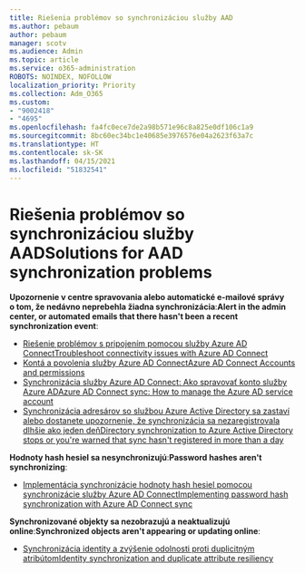 ```yaml
---
title: Riešenia problémov so synchronizáciou služby AAD
ms.author: pebaum
author: pebaum
manager: scotv
ms.audience: Admin
ms.topic: article
ms.service: o365-administration
ROBOTS: NOINDEX, NOFOLLOW
localization_priority: Priority
ms.collection: Adm_O365
ms.custom:
- "9002418"
- "4695"
ms.openlocfilehash: fa4fc0ece7de2a98b571e96c8a825e0df106c1a9
ms.sourcegitcommit: 8bc60ec34bc1e40685e3976576e04a2623f63a7c
ms.translationtype: HT
ms.contentlocale: sk-SK
ms.lasthandoff: 04/15/2021
ms.locfileid: "51832541"
---
```

# <a name="solutions-for-aad-synchronization-problems"></a><span data-ttu-id="b6e34-102">Riešenia problémov so synchronizáciou služby AAD</span><span class="sxs-lookup"><span data-stu-id="b6e34-102">Solutions for AAD synchronization problems</span></span>

<span data-ttu-id="b6e34-103">**Upozornenie v centre spravovania alebo automatické e-mailové správy o tom, že nedávno neprebehla žiadna synchronizácia**:</span><span class="sxs-lookup"><span data-stu-id="b6e34-103">**Alert in the admin center, or automated emails that there hasn't been a recent synchronization event**:</span></span>

- [<span data-ttu-id="b6e34-104">Riešenie problémov s pripojením pomocou služby Azure AD Connect</span><span class="sxs-lookup"><span data-stu-id="b6e34-104">Troubleshoot connectivity issues with Azure AD Connect</span></span>](https://docs.microsoft.com/azure/active-directory/hybrid/tshoot-connect-connectivity)
- [<span data-ttu-id="b6e34-105">Kontá a povolenia služby Azure AD Connect</span><span class="sxs-lookup"><span data-stu-id="b6e34-105">Azure AD Connect Accounts and permissions</span></span>](https://go.microsoft.com/fwlink/p/?LinkId=820598)
- [<span data-ttu-id="b6e34-106">Synchronizácia služby Azure AD Connect: Ako spravovať konto služby Azure AD</span><span class="sxs-lookup"><span data-stu-id="b6e34-106">Azure AD Connect sync: How to manage the Azure AD service account</span></span>](https://docs.microsoft.com/azure/active-directory/hybrid/how-to-connect-azureadaccount)
- [<span data-ttu-id="b6e34-107">Synchronizácia adresárov so službou Azure Active Directory sa zastaví alebo dostanete upozornenie, že synchronizácia sa nezaregistrovala dlhšie ako jeden deň</span><span class="sxs-lookup"><span data-stu-id="b6e34-107">Directory synchronization to Azure Active Directory stops or you're warned that sync hasn't registered in more than a day</span></span>](https://support.microsoft.com/help/2882421/directory-synchronization-to-azure-active-directory-stops-or-you-re-warned-that-sync-hasn-t-registered-in-more-than-a-day)
 
<span data-ttu-id="b6e34-108">**Hodnoty hash hesiel sa nesynchronizujú**:</span><span class="sxs-lookup"><span data-stu-id="b6e34-108">**Password hashes aren't synchronizing**:</span></span>

- [<span data-ttu-id="b6e34-109">Implementácia synchronizácie hodnoty hash hesiel pomocou synchronizácie služby Azure AD Connect</span><span class="sxs-lookup"><span data-stu-id="b6e34-109">Implementing password hash synchronization with Azure AD Connect sync</span></span>](https://docs.microsoft.com/azure/active-directory/hybrid/how-to-connect-password-hash-synchronization)

<span data-ttu-id="b6e34-110">**Synchronizované objekty sa nezobrazujú a neaktualizujú online**:</span><span class="sxs-lookup"><span data-stu-id="b6e34-110">**Synchronized objects aren't appearing or updating online**:</span></span>

- [<span data-ttu-id="b6e34-111">Synchronizácia identity a zvýšenie odolnosti proti duplicitným atribútom</span><span class="sxs-lookup"><span data-stu-id="b6e34-111">Identity synchronization and duplicate attribute resiliency</span></span>](https://docs.microsoft.com/azure/active-directory/hybrid/how-to-connect-syncservice-duplicate-attribute-resiliency)

